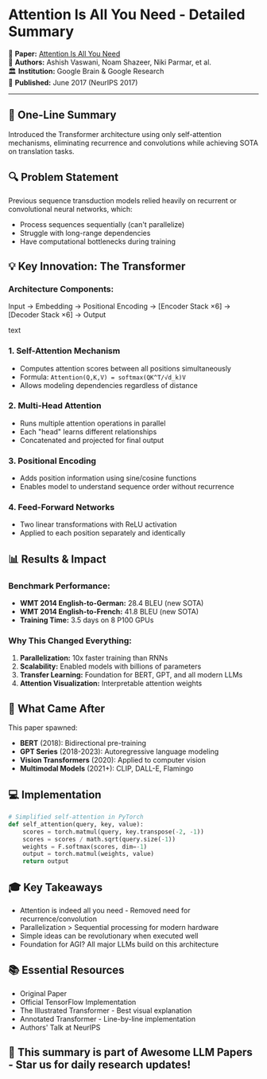 # Attention Is All You Need - Detailed Summary

📄 **Paper:** [Attention Is All You Need](https://arxiv.org/abs/1706.03762)  
👥 **Authors:** Ashish Vaswani, Noam Shazeer, Niki Parmar, et al.  
🏛️ **Institution:** Google Brain & Google Research  
📅 **Published:** June 2017 (NeurIPS 2017)

---

## 🎯 One-Line Summary
Introduced the Transformer architecture using only self-attention mechanisms, eliminating recurrence and convolutions while achieving SOTA on translation tasks.

## 🔍 Problem Statement
Previous sequence transduction models relied heavily on recurrent or convolutional neural networks, which:
- Process sequences sequentially (can't parallelize)
- Struggle with long-range dependencies
- Have computational bottlenecks during training

## 💡 Key Innovation: The Transformer

### Architecture Components:
Input → Embedding → Positional Encoding →
[Encoder Stack ×6] → [Decoder Stack ×6] → Output

text


### 1. **Self-Attention Mechanism**
- Computes attention scores between all positions simultaneously
- Formula: `Attention(Q,K,V) = softmax(QK^T/√d_k)V`
- Allows modeling dependencies regardless of distance

### 2. **Multi-Head Attention**
- Runs multiple attention operations in parallel
- Each "head" learns different relationships
- Concatenated and projected for final output

### 3. **Positional Encoding**
- Adds position information using sine/cosine functions
- Enables model to understand sequence order without recurrence

### 4. **Feed-Forward Networks**
- Two linear transformations with ReLU activation
- Applied to each position separately and identically

## 📊 Results & Impact

### Benchmark Performance:
- **WMT 2014 English-to-German:** 28.4 BLEU (new SOTA)
- **WMT 2014 English-to-French:** 41.8 BLEU (new SOTA)
- **Training Time:** 3.5 days on 8 P100 GPUs

### Why This Changed Everything:
1. **Parallelization:** 10x faster training than RNNs
2. **Scalability:** Enabled models with billions of parameters
3. **Transfer Learning:** Foundation for BERT, GPT, and all modern LLMs
4. **Attention Visualization:** Interpretable attention weights

## 🔮 What Came After

This paper spawned:
- **BERT** (2018): Bidirectional pre-training
- **GPT Series** (2018-2023): Autoregressive language modeling
- **Vision Transformers** (2020): Applied to computer vision
- **Multimodal Models** (2021+): CLIP, DALL-E, Flamingo

## 💻 Implementation

```python
# Simplified self-attention in PyTorch
def self_attention(query, key, value):
    scores = torch.matmul(query, key.transpose(-2, -1))
    scores = scores / math.sqrt(query.size(-1))
    weights = F.softmax(scores, dim=-1)
    output = torch.matmul(weights, value)
    return output
```
## 🎓 Key Takeaways
- Attention is indeed all you need - Removed need for recurrence/convolution
- Parallelization > Sequential processing for modern hardware
- Simple ideas can be revolutionary when executed well
- Foundation for AGI? All major LLMs build on this architecture
## 📚 Essential Resources
- Original Paper
- Official TensorFlow Implementation
- The Illustrated Transformer - Best visual explanation
- Annotated Transformer - Line-by-line implementation
- Authors' Talk at NeurIPS
## 📝 This summary is part of Awesome LLM Papers - Star us for daily research updates!